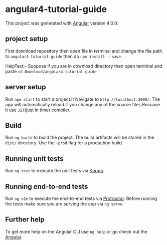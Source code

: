 # angular4-tutorial-guide

This project was generated with [Angular](https://github.com/angular) version 4.0.0.

## project setup

First download repository then open file in terminal and change the file path  to `angular4-tutorial-guide` then do `npm install --save`.

HelpText:- Suppose if you are in download directory then open terminal and paste `cd Download/angular4-tutorial-guide`.

## server setup

Run `npm start` to start a project.It Navigate to `http://localhost:3000/`. The app will automatically reload if you change any of the source files.Becuase it use `JIT`(just in time) compiler.


## Build

Run `ng build` to build the project. The build artifacts will be stored in the `dist/` directory. Use the `-prod` flag for a production build.

## Running unit tests

Run `ng test` to execute the unit tests via [Karma](https://karma-runner.github.io).

## Running end-to-end tests

Run `ng e2e` to execute the end-to-end tests via [Protractor](http://www.protractortest.org/).
Before running the tests make sure you are serving the app via `ng serve`.

## Further help

To get more help on the Angular CLI use `ng help` or go check out the [Angular](https://github.com/angular).
